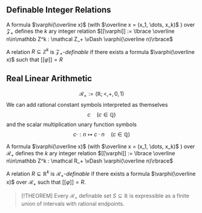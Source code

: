 
## Definable Integer Relations

A formula $\varphi(\overline x)$ (with $\overline x = (x_1, \dots, x_k)$ ) over $\mathcal Z_+$ defines the $k$ ary integer relation $[[\varphi]] := \lbrace \overline n\in\mathbb Z^k : \mathcal Z_+ \vDash \varphi(\overline n)\rbrace$

A relation $R\subseteq \mathbb Z^k$ is $\mathcal Z_+$-_definable_ if there exists a formula $\varphi(\overline x)$ such that $[[\varphi]] = R$

## Real Linear Arithmetic
$$\mathcal R_+ := (\mathbb R; <, +, 0,1 )$$
We can add rational constant symbols interpreted as themselves
$$c \quad (c\in \mathbb Q)$$
and the scalar multiplication unary function symbols
$$c\cdot : n\mapsto c\cdot n\quad (c\in\mathbb Q)$$

A formula $\varphi(\overline x)$ (with $\overline x = (x_1, \dots, x_k)$ ) over $\mathcal R_+$ defines the $k$ ary integer relation $[[\varphi]] := \lbrace \overline n\in\mathbb Z^k : \mathcal R_+ \vDash \varphi(\overline n)\rbrace$

A relation $R\subseteq \mathbb R^k$ is $\mathcal R_+$-_definable_ if there exists a formula $\varphi(\overline x)$ over $\mathcal R_+$ such that $[[\varphi]] = R$.

>[!THEOREM]
>Every $\mathcal R_+$ definable set $S\subseteq \mathbb R$ is expressible as a finite union of intervals with rational endpoints.


